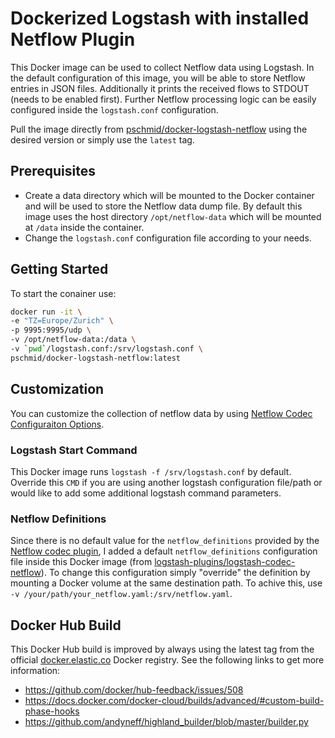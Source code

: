 # Dockerized Logstash with installed Netflow Plugin

This Docker image can be used to collect Netflow data using Logstash. In the default configuration of this image, you will be able to store Netflow entries in JSON files. Additionally it prints the received flows to STDOUT (needs to be enabled first). Further Netflow processing logic can be easily configured inside the `logstash.conf` configuration.

Pull the image directly from [pschmid/docker-logstash-netflow](https://hub.docker.com/r/pschmid/docker-logstash-netflow/) using the desired version or simply use the `latest` tag.

## Prerequisites
- Create a data directory which will be mounted to the Docker container and will be used to store the Netflow data dump file. By default this image uses the host directory `/opt/netflow-data` which will be mounted at `/data` inside the container.
- Change the `logstash.conf` configuration file according to your needs.

## Getting Started
To start the conainer use:
```bash
docker run -it \
-e "TZ=Europe/Zurich" \
-p 9995:9995/udp \
-v /opt/netflow-data:/data \
-v `pwd`/logstash.conf:/srv/logstash.conf \
pschmid/docker-logstash-netflow:latest
```

## Customization
You can customize the collection of netflow data by using [Netflow Codec Configuraiton Options](https://www.elastic.co/guide/en/logstash/current/plugins-codecs-netflow.html#plugins-codecs-netflow-options).

### Logstash Start Command
This Docker image runs `logstash -f /srv/logstash.conf` by default. Override this `CMD` if you are using another logstash configuration file/path or would like to add some additional logstash command parameters.

### Netflow Definitions
Since there is no default value for the `netflow_definitions` provided by the [Netflow codec plugin](https://www.elastic.co/guide/en/logstash/current/plugins-codecs-netflow.html), I added a default `netflow_definitions` configuration file inside this Docker image (from [logstash-plugins/logstash-codec-netflow](https://raw.githubusercontent.com/logstash-plugins/logstash-codec-netflow/master/lib/logstash/codecs/netflow/netflow.yaml)). To change this configuration simply "override" the definition by mounting a Docker volume at the same destination path. To achive this, use `-v /your/path/your_netflow.yaml:/srv/netflow.yaml`.

## Docker Hub Build
This Docker Hub build is improved by always using the latest tag from the official [docker.elastic.co](https://www.docker.elastic.co/#) Docker registry. See the following links to get more information:
- https://github.com/docker/hub-feedback/issues/508
- https://docs.docker.com/docker-cloud/builds/advanced/#custom-build-phase-hooks
- https://github.com/andyneff/highland_builder/blob/master/builder.py

